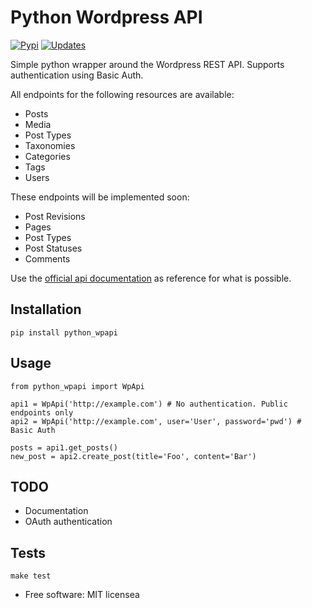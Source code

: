 # Python Wordpress API

[![Pypi][pypi-image]][pypi-url]
[![Updates][pyup-image]][pyup-url]


Simple python wrapper around the Wordpress REST API. Supports authentication using Basic Auth.

All endpoints for the following resources are available:

* Posts
* Media
* Post Types
* Taxonomies
* Categories
* Tags
* Users

These endpoints will be implemented soon:

* Post Revisions
* Pages
* Post Types
* Post Statuses
* Comments

Use the [official api documentation](http://v2.wp-api.org/reference) as reference for what is possible.

## Installation

```
pip install python_wpapi
```

## Usage

```
from python_wpapi import WpApi

api1 = WpApi('http://example.com') # No authentication. Public endpoints only
api2 = WpApi('http://example.com', user='User', password='pwd') # Basic Auth

posts = api1.get_posts()
new_post = api2.create_post(title='Foo', content='Bar')
```

## TODO

* Documentation
* OAuth authentication

## Tests

```
make test
```

* Free software: MIT licensea

[pypi-image]: https://img.shields.io/pypi/v/python_wpapi.svg 
[pypi-url]: https://pypi.python.org/pypi/python_wpapi
[pyup-image]: https://pyup.io/repos/github/Lobosque/python_wpapi/shield.svg 
[pyup-url]: https://pyup.io/repos/github/Lobosque/python_wpapi/ 
